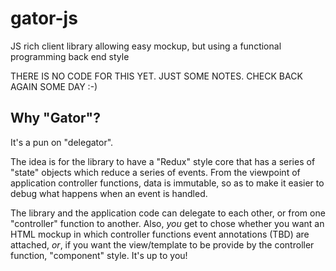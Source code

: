 # gator-js
JS rich client library allowing easy mockup, but using a functional programming back end style

THERE IS NO CODE FOR THIS YET.  JUST SOME NOTES.  CHECK BACK AGAIN SOME DAY :-)

## Why "Gator"?

It's a pun on "delegator".

The idea is for the library to have a "Redux" style core
that has a series of "state" objects which reduce a series of events.
From the viewpoint of application controller functions,
data is immutable,
so as to make it easier to debug what happens when an event is handled.

The library and the application code can delegate to each other, 
or from one "controller" function to another.
Also, *you* get to chose whether you want an HTML mockup in
which controller functions event annotations (TBD) are attached, *or*,
if you want the view/template to be provide by the controller function,
"component" style.  It's up to you!
